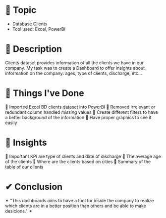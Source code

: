# 📝 Topic

- Database Clients
- Tool used: Excel, PowerBI

# 📝 Description

Clients dataset provides information of all the clients we have in our company. My task was to create a Dashboard to offer insights about information on the company: ages, type of clients, discharge, etc...

# 📝 Things I've Done

🔹 Imported Excel BD clients dataset into PowerBI
🔹 Removed irrelevant or redundant column handled missing values
🔹 Create different filters to have a better background of the information
🔹 Have proper graphics to see it easily

# 📌 Insights

🔹 Important KPI are type of clients and date of discharge 
🔹 The average age of the clients
🔹 Where are the clients based on cities
🔹 Summary of the table of our clients

# ✔ Conclusion

✴ "This dashboards aims to have a tool for inside the company to realize which clients are in a better position than others and be able to make desicions." ✴
